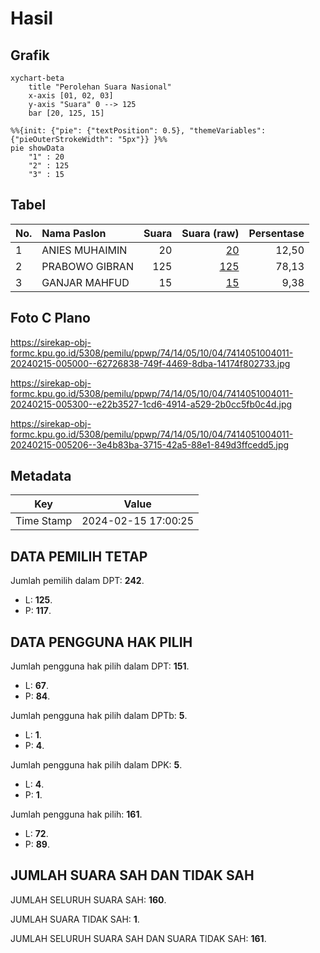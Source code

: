 # Hasil

## Grafik

```mermaid
xychart-beta
    title "Perolehan Suara Nasional"
    x-axis [01, 02, 03]
    y-axis "Suara" 0 --> 125
    bar [20, 125, 15]
```

```mermaid
%%{init: {"pie": {"textPosition": 0.5}, "themeVariables": {"pieOuterStrokeWidth": "5px"}} }%%
pie showData
    "1" : 20
    "2" : 125
    "3" : 15
```

## Tabel

| No. | Nama Paslon    | Suara | Suara (raw) | Persentase |
|:--- |:-------------- | -----:| -----------:| ----------:|
| 1   | ANIES MUHAIMIN | 20    | [20][p-1]   | 12,50      |
| 2   | PRABOWO GIBRAN | 125   | [125][p-2]  | 78,13      |
| 3   | GANJAR MAHFUD  | 15    | [15][p-3]   | 9,38       |


[p-1]: https://github.com/gigit-pemilu/pemilu-2024/blob/main/pilpres/hitung-suara/sub/74-sulawesi-tenggara/sub/14-buton-tengah/sub/05-talaga-raya/sub/1004-talaga-satu/sub/011-tps/sub/paslon-1.txt
[p-2]: https://github.com/gigit-pemilu/pemilu-2024/blob/main/pilpres/hitung-suara/sub/74-sulawesi-tenggara/sub/14-buton-tengah/sub/05-talaga-raya/sub/1004-talaga-satu/sub/011-tps/sub/paslon-2.txt
[p-3]: https://github.com/gigit-pemilu/pemilu-2024/blob/main/pilpres/hitung-suara/sub/74-sulawesi-tenggara/sub/14-buton-tengah/sub/05-talaga-raya/sub/1004-talaga-satu/sub/011-tps/sub/paslon-3.txt

## Foto C Plano

https://sirekap-obj-formc.kpu.go.id/5308/pemilu/ppwp/74/14/05/10/04/7414051004011-20240215-005000--62726838-749f-4469-8dba-14174f802733.jpg

https://sirekap-obj-formc.kpu.go.id/5308/pemilu/ppwp/74/14/05/10/04/7414051004011-20240215-005300--e22b3527-1cd6-4914-a529-2b0cc5fb0c4d.jpg

https://sirekap-obj-formc.kpu.go.id/5308/pemilu/ppwp/74/14/05/10/04/7414051004011-20240215-005206--3e4b83ba-3715-42a5-88e1-849d3ffcedd5.jpg


## Metadata

| Key        | Value               |
| ---------- | ------------------- |
| Time Stamp | 2024-02-15 17:00:25 |


## DATA PEMILIH TETAP

Jumlah pemilih dalam DPT: **242**.
 * L: **125**.
 * P: **117**.

## DATA PENGGUNA HAK PILIH

Jumlah pengguna hak pilih dalam DPT: **151**.
 * L: **67**.
 * P: **84**.

Jumlah pengguna hak pilih dalam DPTb: **5**.
 * L: **1**.
 * P: **4**.

Jumlah pengguna hak pilih dalam DPK: **5**.
 * L: **4**.
 * P: **1**.

Jumlah pengguna hak pilih: **161**.
 * L: **72**.
 * P: **89**.

## JUMLAH SUARA SAH DAN TIDAK SAH

JUMLAH SELURUH SUARA SAH: **160**.

JUMLAH SUARA TIDAK SAH: **1**.

JUMLAH SELURUH SUARA SAH DAN SUARA TIDAK SAH: **161**.


